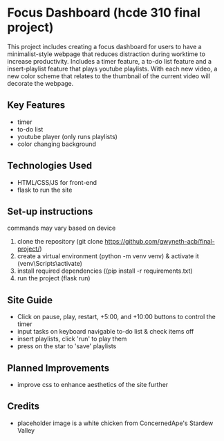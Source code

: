 # Focus Dashboard (hcde 310 final project)

This project includes creating a focus dashboard for users to have a minimalist-style webpage that reduces distraction during worktime to increase productivity. Includes a timer feature, a to-do list feature and a insert-playlist feature that plays youtube playlists. With each new video, a new color scheme that relates to the thumbnail of the current video will decorate the webpage.

## Key Features
- timer
- to-do list
- youtube player (only runs playlists)
- color changing background

## Technologies Used
- HTML/CSS/JS for front-end
- flask to run the site

## Set-up instructions
commands may vary based on device 
1. clone the repository (git clone https://github.com/gwyneth-acb/final-project/)
2. create a virtual environment (python -m venv venv) & activate it (venv\Scripts\activate)
3. install required dependencies ((pip install -r requirements.txt)
4. run the project (flask run)

## Site Guide
- Click on pause, play, restart, +5:00, and +10:00 buttons to control the timer
- input tasks on keyboard navigable to-do list & check items off
- insert playlists, click 'run' to play them
- press on the star to 'save' playlists

## Planned Improvements
- improve css to enhance aesthetics of the site further

## Credits
- placeholder image is a white chicken from ConcernedApe's Stardew Valley
